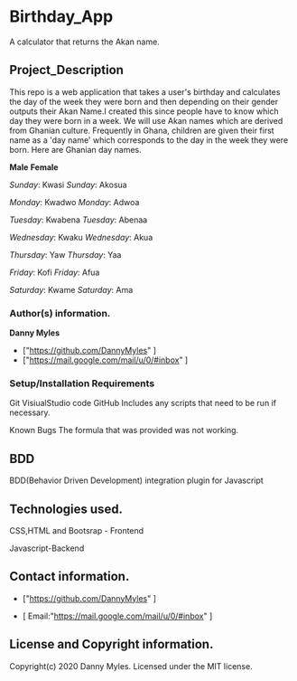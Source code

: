 # **Birthday_App**
A calculator that returns the Akan name.
##  **Project_Description**

 This repo is a web application that takes a user's birthday and calculates the day of the week they were born and then depending on their gender outputs their Akan Name.I created this since people have to know which day they were born in a week.
We will use Akan names which are derived from Ghanian culture. Frequently in Ghana, children are given their first name as a 'day name' which corresponds to the day in the week they were born. Here are Ghanian day names.

**Male**                                                 **Female**

*Sunday*: Kwasi                                         *Sunday*: Akosua

*Monday*: Kwadwo                                         *Monday*: Adwoa

*Tuesday*: Kwabena                                       *Tuesday*: Abenaa

*Wednesday*: Kwaku                                       *Wednesday*: Akua

*Thursday*:  Yaw                                          *Thursday*:  Yaa

*Friday*: Kofi                                            *Friday*: Afua

*Saturday*: Kwame                                         *Saturday*: Ama


###  **Author(s) information.**

**Danny Myles**

+  ["https://github.com/DannyMyles" ]
+  ["https://mail.google.com/mail/u/0/#inbox" ]

### **Setup/Installation Requirements**
Git VisiualStudio code GitHub
Includes any scripts that need to be run if necessary.

Known Bugs
The formula that was provided was not working.

##  **BDD**

BDD(Behavior Driven Development) integration plugin for Javascript

## **Technologies used.**

CSS,HTML and Bootsrap - Frontend

Javascript-Backend

## **Contact information.**
+  ["https://github.com/DannyMyles" ]

+  [ Email:"https://mail.google.com/mail/u/0/#inbox" ]

## **License and Copyright information.**

Copyright(c) 2020 Danny Myles.
 Licensed under the MIT license.
